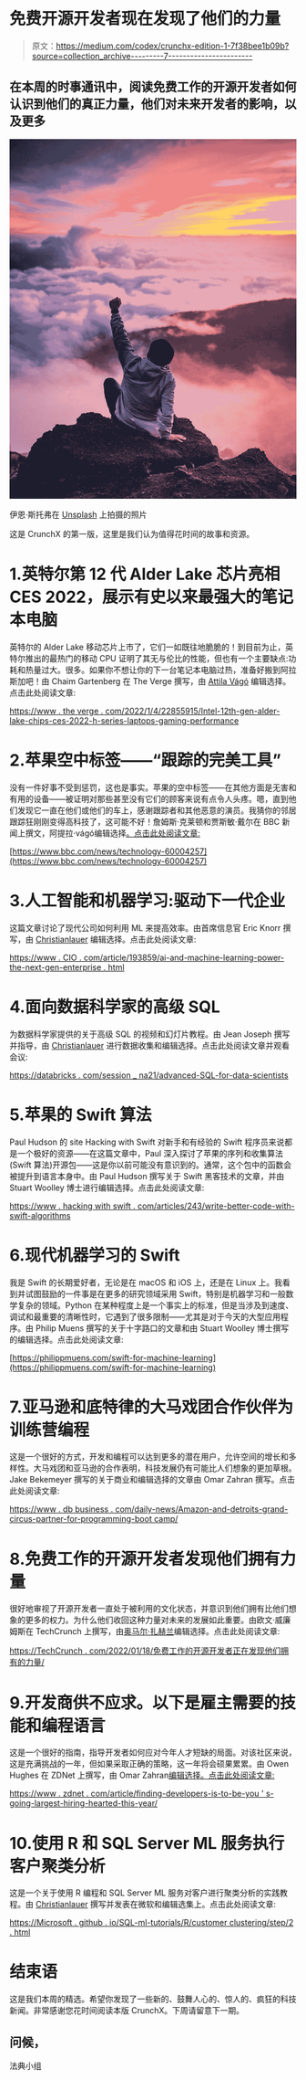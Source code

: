 # 免费开源开发者现在发现了他们的力量

> 原文：<https://medium.com/codex/crunchx-edition-1-7f38bee1b09b?source=collection_archive---------7----------------------->

## 在本周的时事通讯中，阅读免费工作的开源开发者如何认识到他们的真正力量，他们对未来开发者的影响，以及更多

![](img/7b7171c6c0e8dcee43517f692af77560.png)

伊恩·斯托弗在 [Unsplash](https://unsplash.com?utm_source=medium&utm_medium=referral) 上拍摄的照片

这是 CrunchX 的第一版，这里是我们认为值得花时间的故事和资源。

# 1.英特尔第 12 代 Alder Lake 芯片亮相 CES 2022，展示有史以来最强大的笔记本电脑

英特尔的 Alder Lake 移动芯片上市了，它们一如既往地脆脆的！到目前为止，英特尔推出的最热门的移动 CPU 证明了其无与伦比的性能，但也有一个主要缺点:功耗和热量过大。很多。如果你不想让你的下一台笔记本电脑过热，准备好搬到阿拉斯加吧！由 Chaim Gartenberg 在 The Verge 撰写，由 [Attila Vágó](https://medium.com/u/2053aaf853f5?source=post_page-----7f38bee1b09b--------------------------------) 编辑选择。点击此处阅读文章:

[https://www . the verge . com/2022/1/4/22855915/Intel-12th-gen-alder-lake-chips-ces-2022-h-series-laptops-gaming-performance](https://www.theverge.com/2022/1/4/22855915/intel-12th-gen-alder-lake-chips-ces-2022-h-series-laptops-gaming-performance)

# 2.苹果空中标签——“跟踪的完美工具”

没有一件好事不受到惩罚，这也是事实。苹果的空中标签——在其他方面是无害和有用的设备——被证明对那些甚至没有它们的顾客来说有点令人头疼。嗯，直到他们发现它一直在他们或他们的车上，感谢跟踪者和其他恶意的演员。我猜你的邻居跟踪狂刚刚变得高科技了，这可能不好！詹姆斯·克莱顿和贾斯敏·戴尔在 BBC 新闻上撰文，阿提拉·vágó编辑选择[。点击此处阅读文章:](https://medium.com/u/2053aaf853f5?source=post_page-----7f38bee1b09b--------------------------------)

[https://www.bbc.com/news/technology-60004257](https://www.bbc.com/news/technology-60004257)

# 3.人工智能和机器学习:驱动下一代企业

这篇文章讨论了现代公司如何利用 ML 来提高效率。由首席信息官 Eric Knorr 撰写，由 [Christianlauer](https://medium.com/u/2696f801a31a?source=post_page-----7f38bee1b09b--------------------------------) 编辑选择。点击此处阅读文章:

[https://www . CIO . com/article/193859/ai-and-machine-learning-power-the-next-gen-enterprise . html](https://www.cio.com/article/193859/ai-and-machine-learning-powering-the-next-gen-enterprise.html)

# 4.面向数据科学家的高级 SQL

为数据科学家提供的关于高级 SQL 的视频和幻灯片教程。由 Jean Joseph 撰写并指导，由 [Christianlauer](https://medium.com/u/2696f801a31a?source=post_page-----7f38bee1b09b--------------------------------) 进行数据收集和编辑选择。点击此处阅读文章并观看会议:

[https://databricks . com/session _ na21/advanced-SQL-for-data-scientists](https://databricks.com/session_na21/advanced-sql-for-data-scientists)

# 5.苹果的 Swift 算法

Paul Hudson 的 site Hacking with Swift 对新手和有经验的 Swift 程序员来说都是一个极好的资源——在这篇文章中，Paul 深入探讨了苹果的序列和收集算法(Swift 算法)开源包——这是你以前可能没有意识到的。通常，这个包中的函数会被提升到语言本身中。由 Paul Hudson 撰写关于 Swift 黑客技术的文章，并由 Stuart Woolley 博士进行编辑选择。点击此处阅读文章:

[https://www . hacking with swift . com/articles/243/write-better-code-with-swift-algorithms](https://www.hackingwithswift.com/articles/243/write-better-code-with-swift-algorithms)

# 6.现代机器学习的 Swift

我是 Swift 的长期爱好者，无论是在 macOS 和 iOS 上，还是在 Linux 上。我看到并试图鼓励的一件事是在更多的研究领域采用 Swift，特别是机器学习和一般数学复杂的领域。Python 在某种程度上是一个事实上的标准，但是当涉及到速度、调试和最重要的清晰性时，它遇到了很多限制——尤其是对于今天的大型应用程序。由 Philip Muens 撰写的关于十字路口的文章和由 Stuart Woolley 博士撰写的编辑选择。点击此处阅读文章:

[https://philippmuens.com/swift-for-machine-learning](https://philippmuens.com/swift-for-machine-learning)

# 7.亚马逊和底特律的大马戏团合作伙伴为训练营编程

这是一个很好的方式，开发和编程可以达到更多的潜在用户，允许空间的增长和多样性。大马戏团和亚马逊的合作表明，科技发展仍有可能比人们想象的更加草根。Jake Bekemeyer 撰写的关于商业和编辑选择的文章由 Omar Zahran 撰写。点击此处阅读文章:

[https://www . db business . com/daily-news/Amazon-and-detroits-grand-circus-partner-for-programming-boot camp/](https://www.dbusiness.com/daily-news/amazon-and-detroits-grand-circus-partner-for-programming-bootcamp/)

# 8.免费工作的开源开发者发现他们拥有力量

很好地审视了开源开发者一直处于被利用的文化状态，并意识到他们拥有比他们想象的更多的权力。为什么他们收回这种力量对未来的发展如此重要。由欧文·威廉姆斯在 TechCrunch 上撰写，由[奥马尔·扎赫兰](https://medium.com/u/74d56154f1f9?source=post_page-----7f38bee1b09b--------------------------------)编辑选择。点击此处阅读文章:

[https://TechCrunch . com/2022/01/18/免费工作的开源开发者正在发现他们拥有的力量/](https://techcrunch.com/2022/01/18/open-source-developers-who-work-for-free-are-discovering-they-have-power/)

# 9.开发商供不应求。以下是雇主需要的技能和编程语言

这是一个很好的指南，指导开发者如何应对今年人才短缺的局面。对该社区来说，这是充满挑战的一年，但如果采取正确的策略，这一年将会硕果累累。由 Owen Hughes 在 ZDNet 上撰写，由 Omar Zahran[编辑选择。点击此处阅读文章:](https://medium.com/u/74d56154f1f9?source=post_page-----7f38bee1b09b--------------------------------)

[https://www . zdnet . com/article/finding-developers-is-to-be-you ' s-going-largest-hiring-hearted-this-year/](https://www.zdnet.com/article/finding-developers-is-going-to-be-your-biggest-hiring-headache-this-year/)

# 10.使用 R 和 SQL Server ML 服务执行客户聚类分析

这是一个关于使用 R 编程和 SQL Server ML 服务对客户进行聚类分析的实践教程。由 [Christianlauer](https://medium.com/u/2696f801a31a?source=post_page-----7f38bee1b09b--------------------------------) 撰写并发表在微软和编辑选集上。点击此处阅读文章:

[https://Microsoft . github . io/SQL-ml-tutorials/R/customer clustering/step/2 . html](https://microsoft.github.io/sql-ml-tutorials/R/customerclustering/step/2.html)

# 结束语

这是我们本周的精选。希望你发现了一些新的、鼓舞人心的、惊人的、疯狂的科技新闻。非常感谢您花时间阅读本版 CrunchX。下周请留意下一期。

## 问候，

法典小组